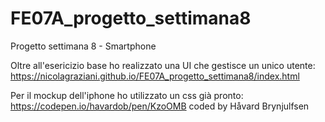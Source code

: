 # FE07A_progetto_settimana8
 Progetto settimana 8 - Smartphone

 Oltre all'esericizio base ho realizzato una UI che gestisce un unico utente:
 https://nicolagraziani.github.io/FE07A_progetto_settimana8/index.html

 Per il mockup dell'iphone ho utilizzato un css già pronto:
 https://codepen.io/havardob/pen/KzoOMB coded by Håvard Brynjulfsen
